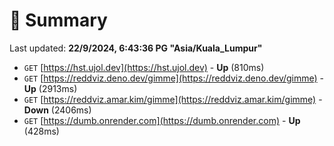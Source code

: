 # 📖 Summary
Last updated: **22/9/2024, 6:43:36 PG "Asia/Kuala_Lumpur"**

- `GET` [https://hst.ujol.dev](https://hst.ujol.dev) - **Up** (810ms)
- `GET` [https://reddviz.deno.dev/gimme](https://reddviz.deno.dev/gimme) - **Up** (2913ms)
- `GET` [https://reddviz.amar.kim/gimme](https://reddviz.amar.kim/gimme) - **Down** (2406ms)
- `GET` [https://dumb.onrender.com](https://dumb.onrender.com) - **Up** (428ms)
